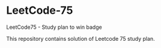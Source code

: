 # LeetCode-75
LeetCode75 - Study plan to win badge

This repository contains solution of Leetcode 75 study plan.

